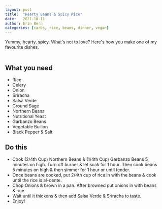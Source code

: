 ```yaml
---
layout: post
title:  "Hearty Beans & Spicy Rice"
date:   2021-10-11
author: Erin Bern
categories: [carbs, rice, beans, dinner, vegan]
---
```

Yummy, hearty, spicy. What's not to love? Here's how you make one of my favourite dishes. <br/>
<br/>
## What you need
* Rice
* Celery
* Onion
* Sriracha
* Salsa Verde
* Ground Sage
* Northern Beans
* Nutritional Yeast
* Garbanzo Beans
* Vegetable Bullion
* Black Pepper & Salt

## Do this
* Cook (2/4th Cup) Northern Beans & (1/4th Cup) Garbanzo Beans 5 minutes on high. Turn off burner & let soak for 1 hour. Then cook beans 5 minutes on high & then simmer for 1 hour or until tender.
* Once beans are cooked, put 2/4th cup of rice in with the beans & cook until the rice is al-dente.
* Chop Onions & brown in a pan. After browned put onions in with beans & rice.
* Wait until it thickens & then add Salsa Verde & Sriracha to taste.
* Enjoy!
<br/>
<br/>
<br/>
<br/>